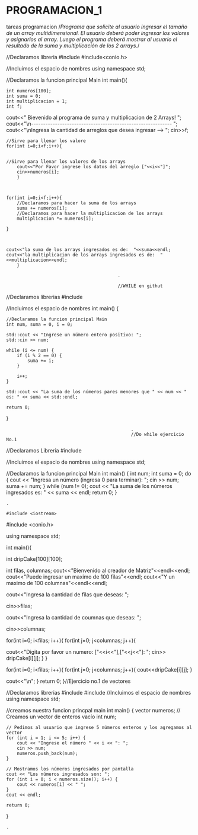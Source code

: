 # PROGRAMACION_1
tareas programacion 
                /*Programa que solicite al usuario ingresar el tamaño de un array multidimensional. 
El usuario deberá poder ingresar los valores y asignarlos al array. 
Luego el programa deberá mostrar al usuario el resultado de la suma y multiplicación de los 2 arrays.*/

//Declaramos libreria
#include<iostream>
#include<conio.h>

//Incluimos el espacio de nombres
using namespace std;

//Declaramos la funcion principal Main
int main(){
	
	int numeros[100];
	int suma = 0;
	int multiplicacion = 1;
	int f;
	
cout<<" Bievenido al programa de suma y multiplicacion de 2 Arrays!  ";	
cout<<"\n-----------------------------------------------------------  ";	
cout<<"\nIngresa la cantidad de arreglos que desea ingresar -->  ";
cin>>f;
	
	//Sirve para llenar los valore
	for(int i=0;i<f;i++){	
	
	
	//Sirve para llenar los valores de los arrays
		cout<<"Por Favor ingrese los datos del arreglo ["<<i<<"]";
		cin>>numeros[i];
		}
	
	

	for(int i=0;i<f;i++){
		//Declaramos para hacer la suma de los arrays
		suma += numeros[i];
		//Declaramos para hacer la multiplicacion de los arrays
		multiplicacion *= numeros[i];
		
	}
	
	
	
	cout<<"la suma de los arrays ingresados es de:  "<<suma<<endl;
	cout<<"la multiplicacion de los arrays ingresados es de:  "<<multiplicacion<<endl;
        }

											  .
											  
											  //WHILE en githut

//Declaramos librerias
#include <iostream>

//Incluimos el espacio de nombres
int main() {
	
	//Declaramos la funcion principal Main
    int num, suma = 0, i = 0;
    
    std::cout << "Ingrese un número entero positivo: ";
    std::cin >> num;
    
    while (i <= num) {
        if (i % 2 == 0) {
            suma += i;
        }
        
        i++;
    }
    
    std::cout << "La suma de los números pares menores que " << num << " es: " << suma << std::endl;
    
    return 0;
}

												   .
												   //Do while ejercicio No.1

//Declaramos Libreria
#include <iostream>

//Incluimos el espacio de nombres
using namespace std;

//Declaramos la funcion principal Main
int main() {
    int num;
    int suma = 0;
    do {
        cout << "Ingresa un número (ingresa 0 para terminar): ";
        cin >> num;
        suma += num;
    } while (num != 0);
    cout << "La suma de los números ingresados es: " << suma << endl;
    return 0;
}

	
	.
	
	#include <iostream>
#include <conio.h>


using namespace std;

int main(){

int dripCake[100][100];

int filas, columnas;
cout<<"Bienvenido al creador de Matriz"<<endl<<endl;
cout<<"Puede ingresar un maximo de 100 filas"<<endl;
cout<<"Y un maximo de 100 columnas"<<endl<<endl;

cout<<"Ingresa la cantidad de filas que deseas:  ";

cin>>filas;

cout<<"Ingresa la cantidad de coumnas que deseas:  ";

cin>>columnas;

for(int i=0; i<filas; i++){
for(int j=0; j<columnas; j++){

cout<<"Digita por favor un numero:   ["<<i<<"],["<<j<<"]:  ";
cin>> dripCake[i][j];
}
}


for(int i=0; i<filas; i++){
for(int j=0; j<columnas; j++){
cout<<dripCake[i][j];
}

cout<<"\n";
}
return 0;
}//Ejercicio no.1 de vectores

//Declaramos librerias
#include <iostream>
#include <vector>
//Incluimos el espacio de nombres
using namespace std;

//creamos nuestra funcion princpal main
int main() {
    vector<int> numeros; // Creamos un vector de enteros vacío
    int num;

    // Pedimos al usuario que ingrese 5 números enteros y los agregamos al vector
    for (int i = 1; i <= 5; i++) {
        cout << "Ingrese el número " << i << ": ";
        cin >> num;
        numeros.push_back(num);
    }

    // Mostramos los números ingresados por pantalla
    cout << "Los números ingresados son: ";
    for (int i = 0; i < numeros.size(); i++) {
        cout << numeros[i] << " ";
    }
    cout << endl;

    return 0;
}

	
	.
	
	
